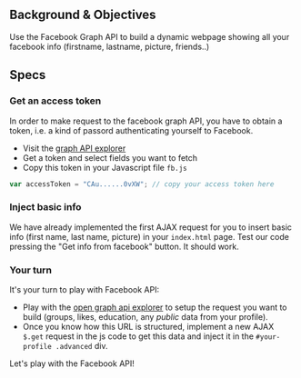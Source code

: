 ## Background & Objectives
Use the Facebook Graph API to build a dynamic webpage showing all your facebook info (firstname, lastname, picture, friends..)

## Specs

### Get an access token

In order to make request to the facebook graph API, you have to obtain a token, i.e. a kind of passord authenticating yourself to Facebook.

- Visit the [graph API explorer](https://developers.facebook.com/tools/explorer/)
- Get a token and select fields you want to fetch
- Copy this token in your Javascript file `fb.js`


```javascript
var accessToken = "CAu......0vXW"; // copy your access token here
```

### Inject basic info

We have already implemented the first AJAX request for you to insert basic info (first name, last name, picture) in your `index.html` page. Test our code pressing the "Get info from facebook" button. It should work.

### Your turn

It's your turn to play with Facebook API:

- Play with the [open graph api explorer](https://developers.facebook.com/tools/explorer/) to setup the request you want to build (groups, likes, education, any *public* data from your profile).
- Once you know how this URL is structured, implement a new AJAX `$.get` request in the js code to get this data and inject it in the `#your-profile .advanced` div.

Let's play with the Facebook API!
